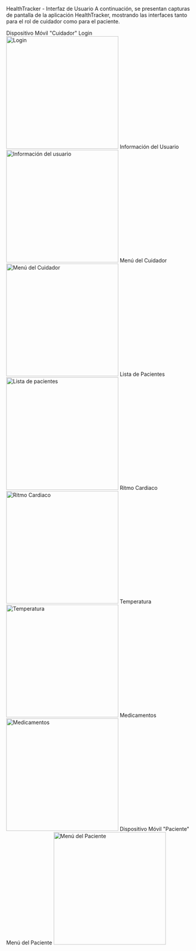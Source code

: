 HealthTracker - Interfaz de Usuario
A continuación, se presentan capturas de pantalla de la aplicación HealthTracker, mostrando las interfaces tanto para el rol de cuidador como para el paciente.

Dispositivo Móvil "Cuidador"
Login
<img src="https://github.com/SrJordy/Proyecto-Distribuidas/assets/120031341/289d7498-cbc0-4d0e-bcde-6b869c525bbc" alt="Login" title="Pantalla de Login" width="300"/>
Información del Usuario
<img src="https://github.com/SrJordy/Proyecto-Distribuidas/assets/120031341/a5b354d6-9945-4bba-b182-8d252203b41b" alt="Información del usuario" title="Información del Usuario" width="300"/>
Menú del Cuidador
<img src="https://github.com/SrJordy/Proyecto-Distribuidas/assets/120031341/d5b64477-3341-46db-8e57-9e389b7adef1" alt="Menú del Cuidador" title="Menú del Cuidador" width="300"/>
Lista de Pacientes
<img src="https://github.com/SrJordy/Proyecto-Distribuidas/assets/120031341/e43cbf28-ff53-4335-9352-a9415a9df31c" alt="Lista de pacientes" title="Lista de Pacientes" width="300"/>
Ritmo Cardiaco
<img src="https://github.com/SrJordy/Proyecto-Distribuidas/assets/120031341/cddd3fad-e284-42cc-9d16-388e9d7d8d8f" alt="Ritmo Cardiaco" title="Ritmo Cardíaco" width="300"/>
Temperatura
<img src="https://github.com/SrJordy/Proyecto-Distribuidas/assets/120031341/928204b7-7ec8-4cb1-836a-e2c2b6efc5c9" alt="Temperatura" title="Temperatura" width="300"/>
Medicamentos
<img src="https://github.com/SrJordy/Proyecto-Distribuidas/assets/120031341/ba02b5ac-fe53-4f18-ac17-32ad0a549b18" alt="Medicamentos" title="Medicamentos" width="300"/>
Dispositivo Móvil "Paciente"
Menú del Paciente
<img src="https://github.com/SrJordy/Proyecto-Distribuidas/assets/120031341/59b3ba67-0da9-4913-bfa3-f71a596b3997" alt="Menú del Paciente" title="Menú del Paciente" width="300"/>
